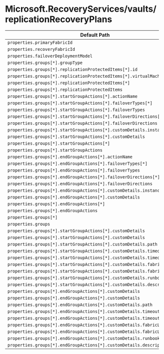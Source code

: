 # Microsoft.RecoveryServices/vaults/replicationRecoveryPlans

| Default Path | Alias |
|---|---|
| `properties.primaryFabricId` | `Microsoft.RecoveryServices/vaults/replicationRecoveryPlans/primaryFabricId` |
| `properties.recoveryFabricId` | `Microsoft.RecoveryServices/vaults/replicationRecoveryPlans/recoveryFabricId` |
| `properties.failoverDeploymentModel` | `Microsoft.RecoveryServices/vaults/replicationRecoveryPlans/failoverDeploymentModel` |
| `properties.groups[*].groupType` | `Microsoft.RecoveryServices/vaults/replicationRecoveryPlans/groups[*].groupType` |
| `properties.groups[*].replicationProtectedItems[*].id` | `Microsoft.RecoveryServices/vaults/replicationRecoveryPlans/groups[*].replicationProtectedItems[*].id` |
| `properties.groups[*].replicationProtectedItems[*].virtualMachineId` | `Microsoft.RecoveryServices/vaults/replicationRecoveryPlans/groups[*].replicationProtectedItems[*].virtualMachineId` |
| `properties.groups[*].replicationProtectedItems[*]` | `Microsoft.RecoveryServices/vaults/replicationRecoveryPlans/groups[*].replicationProtectedItems[*]` |
| `properties.groups[*].replicationProtectedItems` | `Microsoft.RecoveryServices/vaults/replicationRecoveryPlans/groups[*].replicationProtectedItems` |
| `properties.groups[*].startGroupActions[*].actionName` | `Microsoft.RecoveryServices/vaults/replicationRecoveryPlans/groups[*].startGroupActions[*].actionName` |
| `properties.groups[*].startGroupActions[*].failoverTypes[*]` | `Microsoft.RecoveryServices/vaults/replicationRecoveryPlans/groups[*].startGroupActions[*].failoverTypes[*]` |
| `properties.groups[*].startGroupActions[*].failoverTypes` | `Microsoft.RecoveryServices/vaults/replicationRecoveryPlans/groups[*].startGroupActions[*].failoverTypes` |
| `properties.groups[*].startGroupActions[*].failoverDirections[*]` | `Microsoft.RecoveryServices/vaults/replicationRecoveryPlans/groups[*].startGroupActions[*].failoverDirections[*]` |
| `properties.groups[*].startGroupActions[*].failoverDirections` | `Microsoft.RecoveryServices/vaults/replicationRecoveryPlans/groups[*].startGroupActions[*].failoverDirections` |
| `properties.groups[*].startGroupActions[*].customDetails.instanceType` | `Microsoft.RecoveryServices/vaults/replicationRecoveryPlans/groups[*].startGroupActions[*].customDetails.instanceType` |
| `properties.groups[*].startGroupActions[*].customDetails` | `Microsoft.RecoveryServices/vaults/replicationRecoveryPlans/groups[*].startGroupActions[*].customDetails` |
| `properties.groups[*].startGroupActions[*]` | `Microsoft.RecoveryServices/vaults/replicationRecoveryPlans/groups[*].startGroupActions[*]` |
| `properties.groups[*].startGroupActions` | `Microsoft.RecoveryServices/vaults/replicationRecoveryPlans/groups[*].startGroupActions` |
| `properties.groups[*].endGroupActions[*].actionName` | `Microsoft.RecoveryServices/vaults/replicationRecoveryPlans/groups[*].endGroupActions[*].actionName` |
| `properties.groups[*].endGroupActions[*].failoverTypes[*]` | `Microsoft.RecoveryServices/vaults/replicationRecoveryPlans/groups[*].endGroupActions[*].failoverTypes[*]` |
| `properties.groups[*].endGroupActions[*].failoverTypes` | `Microsoft.RecoveryServices/vaults/replicationRecoveryPlans/groups[*].endGroupActions[*].failoverTypes` |
| `properties.groups[*].endGroupActions[*].failoverDirections[*]` | `Microsoft.RecoveryServices/vaults/replicationRecoveryPlans/groups[*].endGroupActions[*].failoverDirections[*]` |
| `properties.groups[*].endGroupActions[*].failoverDirections` | `Microsoft.RecoveryServices/vaults/replicationRecoveryPlans/groups[*].endGroupActions[*].failoverDirections` |
| `properties.groups[*].endGroupActions[*].customDetails.instanceType` | `Microsoft.RecoveryServices/vaults/replicationRecoveryPlans/groups[*].endGroupActions[*].customDetails.instanceType` |
| `properties.groups[*].endGroupActions[*].customDetails` | `Microsoft.RecoveryServices/vaults/replicationRecoveryPlans/groups[*].endGroupActions[*].customDetails` |
| `properties.groups[*].endGroupActions[*]` | `Microsoft.RecoveryServices/vaults/replicationRecoveryPlans/groups[*].endGroupActions[*]` |
| `properties.groups[*].endGroupActions` | `Microsoft.RecoveryServices/vaults/replicationRecoveryPlans/groups[*].endGroupActions` |
| `properties.groups[*]` | `Microsoft.RecoveryServices/vaults/replicationRecoveryPlans/groups[*]` |
| `properties.groups` | `Microsoft.RecoveryServices/vaults/replicationRecoveryPlans/groups` |
| `properties.groups[*].startGroupActions[*].customDetails` | `Microsoft.RecoveryServices/vaults/replicationRecoveryPlans/groups[*].startGroupActions[*].customDetails.ScriptActionDetails` |
| `properties.groups[*].startGroupActions[*].customDetails` | `Microsoft.RecoveryServices/vaults/replicationRecoveryPlans/groups[*].startGroupActions[*].customDetails.AutomationRunbookActionDetails` |
| `properties.groups[*].startGroupActions[*].customDetails.path` | `Microsoft.RecoveryServices/vaults/replicationRecoveryPlans/groups[*].startGroupActions[*].customDetails.ScriptActionDetails.path` |
| `properties.groups[*].startGroupActions[*].customDetails.timeout` | `Microsoft.RecoveryServices/vaults/replicationRecoveryPlans/groups[*].startGroupActions[*].customDetails.ScriptActionDetails.timeout` |
| `properties.groups[*].startGroupActions[*].customDetails.timeout` | `Microsoft.RecoveryServices/vaults/replicationRecoveryPlans/groups[*].startGroupActions[*].customDetails.AutomationRunbookActionDetails.timeout` |
| `properties.groups[*].startGroupActions[*].customDetails.fabricLocation` | `Microsoft.RecoveryServices/vaults/replicationRecoveryPlans/groups[*].startGroupActions[*].customDetails.ScriptActionDetails.fabricLocation` |
| `properties.groups[*].startGroupActions[*].customDetails.fabricLocation` | `Microsoft.RecoveryServices/vaults/replicationRecoveryPlans/groups[*].startGroupActions[*].customDetails.AutomationRunbookActionDetails.fabricLocation` |
| `properties.groups[*].startGroupActions[*].customDetails.runbookId` | `Microsoft.RecoveryServices/vaults/replicationRecoveryPlans/groups[*].startGroupActions[*].customDetails.AutomationRunbookActionDetails.runbookId` |
| `properties.groups[*].startGroupActions[*].customDetails.description` | `Microsoft.RecoveryServices/vaults/replicationRecoveryPlans/groups[*].startGroupActions[*].customDetails.ManualActionDetails.description` |
| `properties.groups[*].endGroupActions[*].customDetails` | `Microsoft.RecoveryServices/vaults/replicationRecoveryPlans/groups[*].endGroupActions[*].customDetails.ScriptActionDetails` |
| `properties.groups[*].endGroupActions[*].customDetails` | `Microsoft.RecoveryServices/vaults/replicationRecoveryPlans/groups[*].endGroupActions[*].customDetails.AutomationRunbookActionDetails` |
| `properties.groups[*].endGroupActions[*].customDetails.path` | `Microsoft.RecoveryServices/vaults/replicationRecoveryPlans/groups[*].endGroupActions[*].customDetails.ScriptActionDetails.path` |
| `properties.groups[*].endGroupActions[*].customDetails.timeout` | `Microsoft.RecoveryServices/vaults/replicationRecoveryPlans/groups[*].endGroupActions[*].customDetails.ScriptActionDetails.timeout` |
| `properties.groups[*].endGroupActions[*].customDetails.timeout` | `Microsoft.RecoveryServices/vaults/replicationRecoveryPlans/groups[*].endGroupActions[*].customDetails.AutomationRunbookActionDetails.timeout` |
| `properties.groups[*].endGroupActions[*].customDetails.fabricLocation` | `Microsoft.RecoveryServices/vaults/replicationRecoveryPlans/groups[*].endGroupActions[*].customDetails.ScriptActionDetails.fabricLocation` |
| `properties.groups[*].endGroupActions[*].customDetails.fabricLocation` | `Microsoft.RecoveryServices/vaults/replicationRecoveryPlans/groups[*].endGroupActions[*].customDetails.AutomationRunbookActionDetails.fabricLocation` |
| `properties.groups[*].endGroupActions[*].customDetails.runbookId` | `Microsoft.RecoveryServices/vaults/replicationRecoveryPlans/groups[*].endGroupActions[*].customDetails.AutomationRunbookActionDetails.runbookId` |
| `properties.groups[*].endGroupActions[*].customDetails.description` | `Microsoft.RecoveryServices/vaults/replicationRecoveryPlans/groups[*].endGroupActions[*].customDetails.ManualActionDetails.description` |

